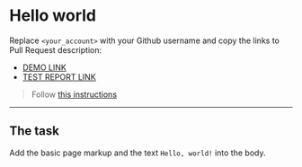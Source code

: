 # Hello world
Replace `<your_account>` with your Github username and copy the links to Pull Request description:
- [DEMO LINK](https://vlad-tuzenko.github.io/layout_hello-world/)
- [TEST REPORT LINK](https://vlad-tuzenko.github.io/layout_hello-world/report/html_report/)

> Follow [this instructions](https://github.com/mate-academy/layout_task-guideline#how-to-solve-the-layout-tasks-on-github)
___

## The task 
Add the basic page markup and the text `Hello, world!` into the body.
